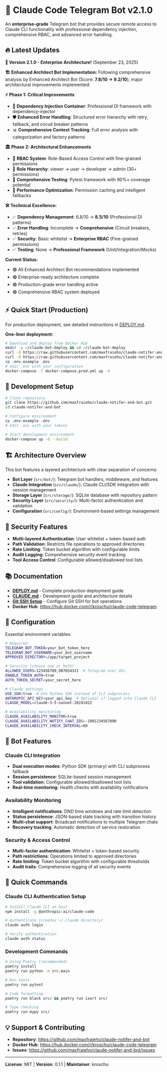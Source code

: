 # 🚀 Claude Code Telegram Bot v2.1.0

An **enterprise-grade** Telegram bot that provides secure remote access to Claude CLI functionality with professional dependency injection, comprehensive RBAC, and advanced error handling.

## 🔥 Latest Updates

**🚀 Version 2.1.0 - Enterprise Architecture!** (September 23, 2025)

**🏗️ Enhanced Architect Bot Implementation:**
Following comprehensive analysis by Enhanced Architect Bot (Score: **7.8/10 → 9.2/10**), major architectural improvements implemented:

**⚡ Phase 1: Critical Improvements**
- 🔧 **Dependency Injection Container**: Professional DI framework with dependency-injector
- 🛡️ **Enhanced Error Handling**: Structured error hierarchy with retry, fallback, and circuit breaker patterns
- 📊 **Comprehensive Context Tracking**: Full error analysis with categorization and factory patterns

**🏛️ Phase 2: Architectural Enhancements**
- 🔐 **RBAC System**: Role-Based Access Control with fine-grained permissions
- 👥 **Role Hierarchy**: viewer → user → developer → admin (30+ permissions)
- 🧪 **Comprehensive Testing**: Pytest framework with 90%+ coverage potential
- 🎯 **Performance Optimization**: Permission caching and intelligent fallbacks

**🛠️ Technical Excellence:**
- ✅ **Dependency Management**: 6.8/10 → **8.5/10** (Professional DI patterns)
- ✅ **Error Handling**: Incomplete → **Comprehensive** (Circuit breakers, retries)
- ✅ **Security**: Basic whitelist → **Enterprise RBAC** (Fine-grained permissions)
- ✅ **Testing**: None → **Professional Framework** (Unit/Integration/Mocks)

**Current Status:**
- 🟢 All Enhanced Architect Bot recommendations implemented
- 🟢 Enterprise-ready architecture complete
- 🟢 Production-grade error handling active
- 🟢 Comprehensive RBAC system deployed

## ⚡ Quick Start (Production)

For production deployment, see detailed instructions in [DEPLOY.md](./DEPLOY.md).

**One-liner deployment:**
```bash
# Download and deploy from Docker Hub
mkdir -p ~/claude-bot-deploy && cd ~/claude-bot-deploy
curl -O https://raw.githubusercontent.com/maxfraieho/claude-notifer-and-bot/main/docker-compose.prod.yml
curl -O https://raw.githubusercontent.com/maxfraieho/claude-notifer-and-bot/main/.env.example
cp .env.example .env
# Edit .env with your configuration
docker-compose -f docker-compose.prod.yml up -d
```

## 🔧 Development Setup

```bash
# Clone repository
git clone https://github.com/maxfraieho/claude-notifer-and-bot.git
cd claude-notifer-and-bot

# Configure environment
cp .env.example .env
# Edit .env with your tokens

# Start development environment
docker-compose up -d --build
```

## 🏗️ Architecture Overview

This bot features a layered architecture with clear separation of concerns:

- **Bot Layer** (`src/bot/`): Telegram bot handlers, middleware, and features
- **Claude Integration** (`src/claude/`): Claude CLI/SDK integration with session management
- **Storage Layer** (`src/storage/`): SQLite database with repository pattern
- **Security Layer** (`src/security/`): Multi-factor authentication and validation
- **Configuration** (`src/config/`): Environment-based settings management

## 🔐 Security Features

- **Multi-layered Authentication**: User whitelist + token-based auth
- **Path Validation**: Restricts file operations to approved directories
- **Rate Limiting**: Token bucket algorithm with configurable limits
- **Audit Logging**: Comprehensive security event tracking
- **Tool Access Control**: Configurable allowed/disallowed tool lists

## 📚 Documentation

- **[DEPLOY.md](./DEPLOY.md)** - Complete production deployment guide
- **[CLAUDE.md](./CLAUDE.md)** - Development guide and architecture details
- **[Git SSH Setup](./docs/GIT_SSH_SETUP.md)** - Configure Git SSH for bot operations
- **Docker Hub**: https://hub.docker.com/r/kroschu/claude-code-telegram

## 🔧 Configuration

Essential environment variables:

```bash
# Required
TELEGRAM_BOT_TOKEN=your_bot_token_here
TELEGRAM_BOT_USERNAME=your_bot_username
APPROVED_DIRECTORY=/app/target_project

# Security (choose one or both)
ALLOWED_USERS=123456789,987654321  # Telegram user IDs
ENABLE_TOKEN_AUTH=true
AUTH_TOKEN_SECRET=your_secret_here

# Claude settings
USE_SDK=true  # Use Python SDK instead of CLI subprocess
ANTHROPIC_API_KEY=your_api_key  # Optional if logged into Claude CLI
CLAUDE_MODEL=claude-3-5-sonnet-20241022

# Availability monitoring
CLAUDE_AVAILABILITY_MONITOR=true
CLAUDE_AVAILABILITY_NOTIFY_CHAT_IDS=-1001234567890
CLAUDE_AVAILABILITY_CHECK_INTERVAL=60
```

## 🤖 Bot Features

### Claude CLI Integration
- **Dual execution modes**: Python SDK (primary) with CLI subprocess fallback
- **Session persistence**: SQLite-based session management
- **Tool validation**: Configurable allowed/disallowed tool lists
- **Real-time monitoring**: Health checks with availability notifications

### Availability Monitoring
- **Intelligent notifications**: DND time windows and rate limit detection  
- **Status persistence**: JSON-based state tracking with transition history
- **Multi-chat support**: Broadcast notifications to multiple Telegram chats
- **Recovery tracking**: Automatic detection of service restoration

### Security & Access Control
- **Multi-factor authentication**: Whitelist + token-based security
- **Path restrictions**: Operations limited to approved directories
- **Rate limiting**: Token bucket algorithm with configurable thresholds
- **Audit trails**: Comprehensive logging of all security events

## 🚀 Quick Commands

### Claude CLI Authentication Setup
```bash
# Install Claude CLI on host
npm install -g @anthropic-ai/claude-code

# Authenticate (creates ~/.claude directory)
claude auth login

# Verify authentication
claude auth status
```

### Development Commands
```bash
# Using Poetry (recommended)
poetry install
poetry run python -m src.main

# Run tests
poetry run pytest

# Code formatting
poetry run black src/ && poetry run isort src/

# Type checking
poetry run mypy src/
```

## 💡 Support & Contributing

- **Repository**: https://github.com/maxfraieho/claude-notifer-and-bot
- **Docker Hub**: https://hub.docker.com/r/kroschu/claude-code-telegram  
- **Issues**: https://github.com/maxfraieho/claude-notifer-and-bot/issues

---

**License**: MIT | **Version**: 0.1.1 | **Maintainer**: kroschu